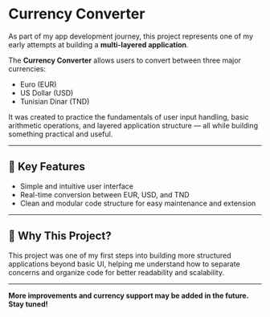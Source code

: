 # Currency Converter

As part of my app development journey, this project represents one of my early attempts at building a **multi-layered application**.

The **Currency Converter** allows users to convert between three major currencies:

- Euro (EUR)  
- US Dollar (USD)  
- Tunisian Dinar (TND)

It was created to practice the fundamentals of user input handling, basic arithmetic operations, and layered application structure — all while building something practical and useful.

---

## 🎯 Key Features

- Simple and intuitive user interface  
- Real-time conversion between EUR, USD, and TND  
- Clean and modular code structure for easy maintenance and extension

---

## 🚀 Why This Project?

This project was one of my first steps into building more structured applications beyond basic UI, helping me understand how to separate concerns and organize code for better readability and scalability.

---

**More improvements and currency support may be added in the future. Stay tuned!**
